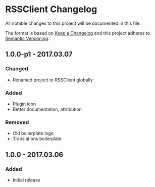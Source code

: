 # RSSClient Changelog

All notable changes to this project will be documented in this file.

The format is based on [Keep a Changelog](http://keepachangelog.com/) and this project adheres to [Semantic Versioning](http://semver.org/).

## 1.0.0-p1 - 2017.03.07
### Changed
- Renamed project to RSSClient globally
### Added
- Plugin icon
- Better documentation, attribution
### Removed
- Old boilerplate logo
- Translations boilerplate
## 1.0.0 - 2017.03.06
### Added
- Initial release
